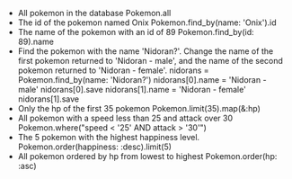 - All pokemon in the database
Pokemon.all
- The id of the pokemon named Onix
Pokemon.find_by(name: 'Onix').id
- The name of the pokemon with an id of 89
Pokemon.find_by(id: 89).name
- Find the pokemon with the name 'Nidoran?'. Change the name of the first pokemon returned to 'Nidoran - male', and the name of the second pokemon returned to 'Nidoran - female'.
nidorans = Pokemon.find_by(name: 'Nidoran?')
nidorans[0].name = 'Nidoran - male'
nidorans[0].save
nidorans[1].name = 'Nidoran - female'
nidorans[1].save
- Only the hp of the first 35 pokemon
Pokemon.limit(35).map(&:hp)
- All pokemon with a speed less than 25 and attack over 30
Pokemon.where("speed < '25' AND attack > '30'")
- The 5 pokemon with the highest happiness level.
Pokemon.order(happiness: :desc).limit(5)
- All pokemon ordered by hp from lowest to highest
Pokemon.order(hp: :asc)